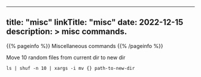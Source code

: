 
---
title: "misc"
linkTitle: "misc"
date: 2022-12-15
description: >
  misc commands.
---

{{% pageinfo %}}
Miscellaneous commands
{{% /pageinfo %}}


Move 10 random files from current dir to new dir
```shell
ls | shuf -n 10 | xargs -i mv {} path-to-new-dir
```

